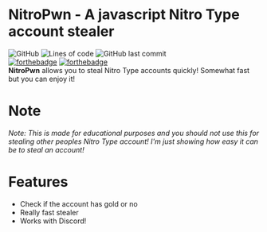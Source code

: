 # NitroPwn - A javascript Nitro Type account stealer
![GitHub](https://img.shields.io/github/license/sch144/NitroPwn)
![Lines of code](https://img.shields.io/tokei/lines/github/sch144/NitroPwn)
![GitHub last commit](https://img.shields.io/github/last-commit/sch144/NitroPwn)
<br>
[![forthebadge](https://forthebadge.com/images/badges/made-with-javascript.svg)](https://forthebadge.com)
[![forthebadge](https://forthebadge.com/images/badges/built-with-love.svg)](https://forthebadge.com)
<br>
**NitroPwn** allows you to steal Nitro Type accounts quickly! Somewhat fast but you can enjoy it!
# Note
*Note: This is made for educational purposes and you should not use this for stealing other peoples Nitro Type account! I'm just showing how easy it can be to steal an account!*
# Features
- Check if the account has gold or no
- Really fast stealer 
- Works with Discord!
